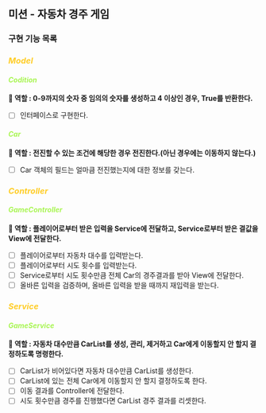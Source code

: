 ## 미션 - 자동차 경주 게임

### 구현 기능 목록

### *<span style = 'color : #FFCD28'>Model</span>*<br/>

#### *<span style = 'color : #A8F552'>Codition</span>*<br/>
**🔆 역할 : 0-9까지의 숫자 중 임의의 숫자를 생성하고 4 이상인 경우, True를 반환한다.**<br/>

- [ ] 인터페이스로 구현한다.<br/>

#### *<span style = 'color : #A8F552'>Car</span>*<br/>
**🔆 역할 : 전진할 수 있는 조건에 해당한 경우 전진한다.(아닌 경우에는 이동하지 않는다.)**<br/>

- [ ] Car 객체의 필드는 얼마큼 전진했는지에 대한 정보를 갖는다.<br/>

### *<span style = 'color : #FFCD28'>Controller</span>*<br/>

#### *<span style = 'color : #A8F552'>GameController</span>*<br/>
**🔆 역할 : 플레이어로부터 받은 입력을 Service에 전달하고, Service로부터 받은 결값을 View에 전달한다.**<br/>

- [ ] 플레이어로부터 자동차 대수를 입력받는다.<br/>
- [ ] 플레이어로부터 시도 횟수를 입력받는다.<br/>
- [ ] Service로부터 시도 횟수만큼 전체 Car의 경주결과를 받아 View에 전달한다.<br/>
- [ ] 올바른 입력을 검증하며, 올바른 입력을 받을 때까지 재입력을 받는다.<br/>

### *<span style = 'color : #FFCD28'>Service</span>*<br/>

#### *<span style = 'color : #A8F552'>GameService</span>*<br/>
**🔆 역할 : 자동차 대수만큼 CarList를 생성, 관리, 제거하고 Car에게 이동할지 안 할지 결정하도록 명령한다.**<br/>

- [ ] CarList가 비어있다면 자동차 대수만큼 CarList를 생성한다.<br/>
- [ ] CarList에 있는 전체 Car에게 이동할지 안 할지 결정하도록 한다.<br/>
- [ ] 이동 결과를 Controller에 전달한다.<br/>
- [ ] 시도 횟수만큼 경주를 진행했다면 CarList 경주 결과를 리셋한다.<br/>
